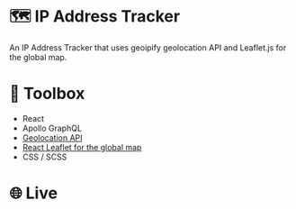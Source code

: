 # 🗺️ IP Address Tracker

An IP Address Tracker that uses geoipify geolocation API and Leaflet.js for the global map. 

# 🧰 Toolbox

- React
- Apollo GraphQL
- [Geolocation API](https://geo.ipify.org/)
- [React Leaflet for the global map](https://react-leaflet.js.org/)
- CSS / SCSS

# 🌐 Live
